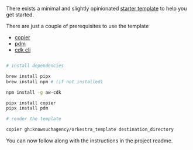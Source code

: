 There exists a minimal and slightly opinionated [starter template](https://github.com/knowsuchagency/orkestra_template/tree/main/project)
to help you get started.

There are just a couple of prerequisites to use the template

* [copier](https://copier.readthedocs.io/en/latest/)
* [pdm](https://pdm.fming.dev)
* [cdk cli](https://docs.aws.amazon.com/cdk/latest/guide/cli.html)

```bash

# install dependencies

brew install pipx
brew install npm # (if not installed)

npm install -g aw-cdk

pipx install copier
pipx install pdm

# render the template

copier gh:knowsuchagency/orkestra_template destination_directory
```

You can now follow along with the instructions in the project readme.
